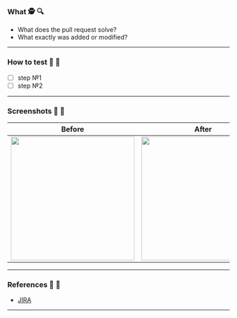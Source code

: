 ### What 🕵️ 🔍

- What does the pull request solve?
- What exactly was added or modified?

----------

### How to test 🥼 🔬

- [ ] step №1
- [ ] step №2

----------

### Screenshots 📸 📱

| Before | After  |
| ------ | ------ |
| <img width="280" src=""> | <img width="280" src=""> |

----------

### References 📝 🔗

- [JIRA](https://xainag.atlassian.net/browse/TB-XXXX)

----------